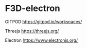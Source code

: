 # F3D-electron

GITPOD https://gitpod.io/workspaces/

Threejs https://threejs.org/

Electron https://www.electronjs.org/
